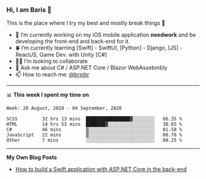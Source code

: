 ### Hi, I am Baris 👋

This is the place where I try my best and mostly break things :rofl:


- 🔭  I’m currently working on my iOS mobile application **needwork** and be developing the front-end and back-end for it.
- 🍀  I’m currently learning [Swift] - SwiftUI, [Python] - Django, [JS] - ReactJS, Game Dev.  with Unity [C#]
- ✌🏻  I’m looking to collaborate
- 💬  Ask me about C# / ASP.NET Core / Blazor WebAssebmbly
- 📫  How to reach me: [@brstkr](https://brstkr.com/contact.html)

---------

📊 **This week I spent my time on**
<!--START_SECTION:waka-->
```text
Week: 28 August, 2020 - 04 September, 2020

SCSS         32 hrs 13 mins  ████████████████▓░░░░░░░░   66.35 % 
HTML         14 hrs 53 mins  ███████▓░░░░░░░░░░░░░░░░░   30.65 % 
C#           46 mins         ▒░░░░░░░░░░░░░░░░░░░░░░░░   01.58 % 
JavaScript   22 mins         ▒░░░░░░░░░░░░░░░░░░░░░░░░   00.78 % 
Other        7 mins          ░░░░░░░░░░░░░░░░░░░░░░░░░   00.25 % 
```
<!--END_SECTION:waka-->

---------

**My Own Blog Posts**
 - [How to build a Swift application with ASP.NET Core in the back-end](https://medium.com/@brstkr3/how-to-connect-your-swift-application-to-an-asp-net-core-back-end-cc0ab9a4fba8)
